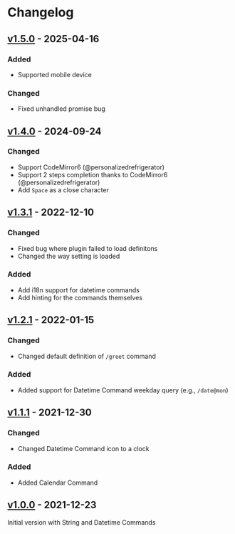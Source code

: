 # Changelog

## [v1.5.0] - 2025-04-16
### Added
- Supported mobile device

### Changed
- Fixed unhandled promise bug

## [v1.4.0] - 2024-09-24
### Changed
- Support CodeMirror6 (@personalizedrefrigerator)
- Support 2 steps completion thanks to CodeMirror6 (@personalizedrefrigerator)
- Add `Space` as a close character

## [v1.3.1] - 2022-12-10
### Changed
- Fixed bug where plugin failed to load definitons
- Changed the way setting is loaded

### Added
- Add i18n support for datetime commands
- Add hinting for the commands themselves

## [v1.2.1] - 2022-01-15
### Changed
- Changed default definition of `/greet` command

### Added
- Added support for Datetime Command weekday query (e.g., `/date@mon`)

## [v1.1.1] - 2021-12-30
### Changed
- Changed Datetime Command icon to a clock

### Added
- Added Calendar Command

## [v1.0.0] - 2021-12-23
Initial version with String and Datetime Commands

[v1.5.0]: https://github.com/hieuthi/joplin-plugin-slash-commands/compare/v1.4.0...v1.5.0
[v1.4.0]: https://github.com/hieuthi/joplin-plugin-slash-commands/compare/v1.3.1...v1.4.0
[v1.3.1]: https://github.com/hieuthi/joplin-plugin-slash-commands/compare/v1.2.1...v1.3.1
[v1.2.1]: https://github.com/hieuthi/joplin-plugin-slash-commands/compare/v1.1.1...v1.2.1
[v1.1.1]: https://github.com/hieuthi/joplin-plugin-slash-commands/compare/v1.0.0...v1.1.1
[v1.0.0]: https://github.com/hieuthi/joplin-plugin-slash-commands/releases/tag/v1.0.0